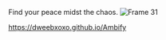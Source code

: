 Find your peace midst the chaos. ![Frame 31](https://user-images.githubusercontent.com/92783307/236404452-082d7c3e-ca37-4926-a6c5-124960e63301.png)


https://dweebxoxo.github.io/Ambify
